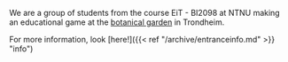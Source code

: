 ---
---

We are a group of students from the course EiT - BI2098 at NTNU
making an educational game at the [botanical garden](https://www.ntnu.edu/museum/ringve-botanical-garden)
in Trondheim.

For more information, look [here!]({{< ref "/archive/entranceinfo.md" >}} "info")

 	



[about]: /about/
[email]: mailto:biodivgame2098@gmail.com
